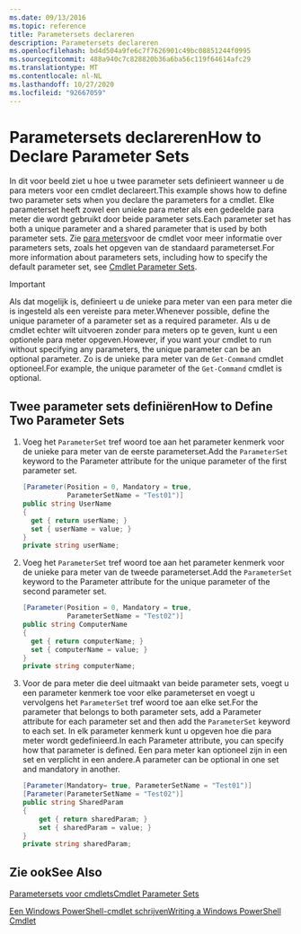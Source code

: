 ```yaml
---
ms.date: 09/13/2016
ms.topic: reference
title: Parametersets declareren
description: Parametersets declareren
ms.openlocfilehash: bd4d504a9fe6c7f7626901c49bc08851244f0995
ms.sourcegitcommit: 488a940c7c828820b36a6ba56c119f64614afc29
ms.translationtype: MT
ms.contentlocale: nl-NL
ms.lasthandoff: 10/27/2020
ms.locfileid: "92667059"
---
```

# <a name="how-to-declare-parameter-sets"></a><span data-ttu-id="9a72a-103">Parametersets declareren</span><span class="sxs-lookup"><span data-stu-id="9a72a-103">How to Declare Parameter Sets</span></span>

<span data-ttu-id="9a72a-104">In dit voor beeld ziet u hoe u twee parameter sets definieert wanneer u de para meters voor een cmdlet declareert.</span><span class="sxs-lookup"><span data-stu-id="9a72a-104">This example shows how to define two parameter sets when you declare the parameters for a cmdlet.</span></span> <span data-ttu-id="9a72a-105">Elke parameterset heeft zowel een unieke para meter als een gedeelde para meter die wordt gebruikt door beide parameter sets.</span><span class="sxs-lookup"><span data-stu-id="9a72a-105">Each parameter set has both a unique parameter and a shared parameter that is used by both parameter sets.</span></span> <span data-ttu-id="9a72a-106">Zie [para meters](./cmdlet-parameter-sets.md)voor de cmdlet voor meer informatie over parameters sets, zoals het opgeven van de standaard parameterset.</span><span class="sxs-lookup"><span data-stu-id="9a72a-106">For more information about parameters sets, including how to specify the default parameter set, see [Cmdlet Parameter Sets](./cmdlet-parameter-sets.md).</span></span>

> [!IMPORTANT]
> <span data-ttu-id="9a72a-107">Als dat mogelijk is, definieert u de unieke para meter van een para meter die is ingesteld als een vereiste para meter.</span><span class="sxs-lookup"><span data-stu-id="9a72a-107">Whenever possible, define the unique parameter of a parameter set as a required parameter.</span></span> <span data-ttu-id="9a72a-108">Als u de cmdlet echter wilt uitvoeren zonder para meters op te geven, kunt u een optionele para meter opgeven.</span><span class="sxs-lookup"><span data-stu-id="9a72a-108">However, if you want your cmdlet to run without specifying any parameters, the unique parameter can be an optional parameter.</span></span> <span data-ttu-id="9a72a-109">Zo is de unieke para meter van de `Get-Command` cmdlet optioneel.</span><span class="sxs-lookup"><span data-stu-id="9a72a-109">For example, the unique parameter of the `Get-Command` cmdlet is optional.</span></span>

## <a name="how-to-define-two-parameter-sets"></a><span data-ttu-id="9a72a-110">Twee parameter sets definiëren</span><span class="sxs-lookup"><span data-stu-id="9a72a-110">How to Define Two Parameter Sets</span></span>

1. <span data-ttu-id="9a72a-111">Voeg het `ParameterSet` tref woord toe aan het parameter kenmerk voor de unieke para meter van de eerste parameterset.</span><span class="sxs-lookup"><span data-stu-id="9a72a-111">Add the `ParameterSet` keyword to the Parameter attribute for the unique parameter of the first parameter set.</span></span>

   ```csharp
   [Parameter(Position = 0, Mandatory = true,
              ParameterSetName = "Test01")]
   public string UserName
   {
     get { return userName; }
     set { userName = value; }
   }
   private string userName;
   ```

2. <span data-ttu-id="9a72a-112">Voeg het `ParameterSet` tref woord toe aan het parameter kenmerk voor de unieke para meter van de tweede parameterset.</span><span class="sxs-lookup"><span data-stu-id="9a72a-112">Add the `ParameterSet` keyword to the Parameter attribute for the unique parameter of the second parameter set.</span></span>

   ```csharp
   [Parameter(Position = 0, Mandatory = true,
              ParameterSetName = "Test02")]
   public string ComputerName
   {
     get { return computerName; }
     set { computerName = value; }
   }
   private string computerName;
   ```

3. <span data-ttu-id="9a72a-113">Voor de para meter die deel uitmaakt van beide parameter sets, voegt u een parameter kenmerk toe voor elke parameterset en voegt u vervolgens het `ParameterSet` tref woord toe aan elke set.</span><span class="sxs-lookup"><span data-stu-id="9a72a-113">For the parameter that belongs to both parameter sets, add a Parameter attribute for each parameter set and then add the `ParameterSet` keyword to each set.</span></span> <span data-ttu-id="9a72a-114">In elk parameter kenmerk kunt u opgeven hoe die para meter wordt gedefinieerd.</span><span class="sxs-lookup"><span data-stu-id="9a72a-114">In each Parameter attribute, you can specify how that parameter is defined.</span></span> <span data-ttu-id="9a72a-115">Een para meter kan optioneel zijn in een set en verplicht in een andere.</span><span class="sxs-lookup"><span data-stu-id="9a72a-115">A parameter can be optional in one set and mandatory in another.</span></span>

   ```csharp
   [Parameter(Mandatory= true, ParameterSetName = "Test01")]
   [Parameter(ParameterSetName = "Test02")]
   public string SharedParam
   {
       get { return sharedParam; }
       set { sharedParam = value; }
   }
   private string sharedParam;
   ```

## <a name="see-also"></a><span data-ttu-id="9a72a-116">Zie ook</span><span class="sxs-lookup"><span data-stu-id="9a72a-116">See Also</span></span>

[<span data-ttu-id="9a72a-117">Parametersets voor cmdlets</span><span class="sxs-lookup"><span data-stu-id="9a72a-117">Cmdlet Parameter Sets</span></span>](./cmdlet-parameter-sets.md)

[<span data-ttu-id="9a72a-118">Een Windows PowerShell-cmdlet schrijven</span><span class="sxs-lookup"><span data-stu-id="9a72a-118">Writing a Windows PowerShell Cmdlet</span></span>](./writing-a-windows-powershell-cmdlet.md)
